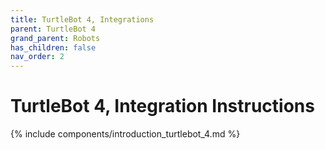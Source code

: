 ```yaml
---
title: TurtleBot 4, Integrations
parent: TurtleBot 4
grand_parent: Robots
has_children: false
nav_order: 2
---
```


# TurtleBot 4, Integration Instructions

{% include components/introduction_turtlebot_4.md %}

<!-- TODO -->
